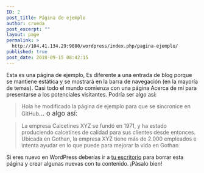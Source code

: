 ```yaml
---
ID: 2
post_title: Página de ejemplo
author: crueda
post_excerpt: ""
layout: page
permalink: >
  http://104.41.134.29:9080/wordpress/index.php/pagina-ejemplo/
published: true
post_date: 2018-09-15 08:42:15
---
```

Esta es una página de ejemplo, Es diferente a una entrada de blog porque se mantiene estática y se mostrará en la barra de navegación (en la mayoría de temas). Casi todo el mundo comienza con una página Acerca de mí para presentarse a los potenciales visitantes. Podría ser algo así:
<blockquote>Hola he modificado la página de ejemplo para que se sincronice en GitHub<span style="color: #333333; font-size: 17px;">… o algo así:</span></blockquote>
<blockquote>La empresa Calcetines XYZ se fundó en 1971, y ha estado produciendo calcetines de calidad para sus clientes desde entonces. Ubicada en Gothan, la empresa XYZ tiene más de 2.000 empleados e intenta ayudar en lo que puede para mejorar la vida en Gothan</blockquote>
Si eres nuevo en WordPress deberías ir a <a href="http://104.41.134.29:9080/wordpress/wp-admin/">tu escritorio</a> para borrar esta página y crear algunas nuevas con tu contenido. ¡Pásalo bien!